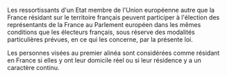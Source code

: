 Les ressortissants d'un Etat membre de l'Union européenne autre que la France résidant sur le territoire français peuvent participer à l'élection des représentants de la France au Parlement européen dans les mêmes conditions que les électeurs français, sous réserve des modalités particulières prévues, en ce qui les concerne, par la présente loi.

Les personnes visées au premier alinéa sont considérées comme résidant en France si elles y ont leur domicile réel ou si leur résidence y a un caractère continu.
